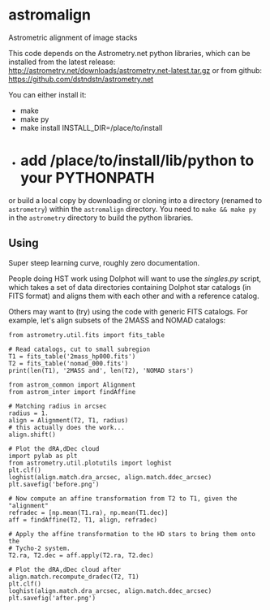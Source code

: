 # astromalign
Astrometric alignment of image stacks


This code depends on the Astrometry.net python libraries, which
can be installed from the latest release:
http://astrometry.net/downloads/astrometry.net-latest.tar.gz
or from github:
https://github.com/dstndstn/astrometry.net

You can either install it:
- make
- make py
- make install INSTALL_DIR=/place/to/install
- # add /place/to/install/lib/python to your PYTHONPATH

or build a local copy by downloading or cloning into a directory
(renamed to `astrometry`) within the `astromalign` directory.  You
need to `make && make py` in the `astrometry` directory to build the
python libraries.


Using
-----

Super steep learning curve, roughly zero documentation.

People doing HST work using Dolphot will want to use the *singles.py*
script, which takes a set of data directories containing Dolphot star catalogs
(in FITS format) and aligns them with each other and with a reference catalog.

Others may want to (try) using the code with generic FITS catalogs.
For example, let's align subsets of the 2MASS and NOMAD catalogs:

    from astrometry.util.fits import fits_table
    
    # Read catalogs, cut to small subregion
    T1 = fits_table('2mass_hp000.fits')
    T2 = fits_table('nomad_000.fits')
    print(len(T1), '2MASS and', len(T2), 'NOMAD stars')
    
    from astrom_common import Alignment
    from astrom_inter import findAffine
    
    # Matching radius in arcsec
    radius = 1.
    align = Alignment(T2, T1, radius)
    # this actually does the work...
    align.shift()
    
    # Plot the dRA,dDec cloud
    import pylab as plt
    from astrometry.util.plotutils import loghist
    plt.clf()
    loghist(align.match.dra_arcsec, align.match.ddec_arcsec)
    plt.savefig('before.png')
    
    # Now compute an affine transformation from T2 to T1, given the "alignment"
    refradec = [np.mean(T1.ra), np.mean(T1.dec)]
    aff = findAffine(T2, T1, align, refradec)
    
    # Apply the affine transformation to the HD stars to bring them onto the
    # Tycho-2 system.
    T2.ra, T2.dec = aff.apply(T2.ra, T2.dec)
    
    # Plot the dRA,dDec cloud after
    align.match.recompute_dradec(T2, T1)
    plt.clf()
    loghist(align.match.dra_arcsec, align.match.ddec_arcsec)
    plt.savefig('after.png')
    
